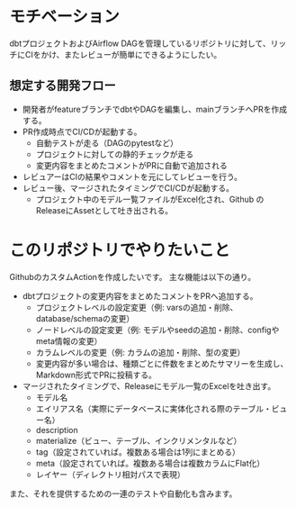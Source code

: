 # モチベーション

dbtプロジェクトおよびAirflow DAGを管理しているリポジトリに対して、リッチにCIをかけ、またレビューが簡単にできるようにしたい。

## 想定する開発フロー

* 開発者がfeatureブランチでdbtやDAGを編集し、mainブランチへPRを作成する。
* PR作成時点でCI/CDが起動する。
  * 自動テストが走る（DAGのpytestなど）
  * プロジェクトに対しての静的チェックが走る
  * 変更内容をまとめたコメントがPRに自動で追加される
* レビュアーはCIの結果やコメントを元にしてレビューを行う。
* レビュー後、マージされたタイミングでCI/CDが起動する。
  * プロジェクト中のモデル一覧ファイルがExcel化され、Github の ReleaseにAssetとして吐き出される。

# このリポジトリでやりたいこと

GithubのカスタムActionを作成したいです。
主な機能は以下の通り。
* dbtプロジェクトの変更内容をまとめたコメントをPRへ追加する。
  * プロジェクトレベルの設定変更（例: varsの追加・削除、database/schemaの変更）
  * ノードレベルの設定変更（例: モデルやseedの追加・削除、configやmeta情報の変更）
  * カラムレベルの変更（例: カラムの追加・削除、型の変更）
  * 変更内容が多い場合は、種類ごとに件数をまとめたサマリーを生成し、Markdown形式でPRに投稿する。
* マージされたタイミングで、Releaseにモデル一覧のExcelを吐き出す。
  * モデル名
  * エイリアス名（実際にデータベースに実体化される際のテーブル・ビュー名）
  * description
  * materialize（ビュー、テーブル、インクリメンタルなど）
  * tag（設定されていれば。複数ある場合は1列にまとめる）
  * meta（設定されていれば。複数ある場合は複数カラムにFlat化）
  * レイヤー（ディレクトリ相対パスで表現）

また、それを提供するための一連のテストや自動化も含みます。
